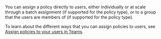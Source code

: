 You can assign a policy directly to users, either individually or at scale through a batch assignment (if supported for the policy type), or to a group that the users are members of (if supported for the policy type). 

To learn about the different ways that you can assign policies to users, see [Assign policies to your users in Teams](../assign-policies.md).